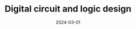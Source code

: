 ---
title: "Digital circuit and logic design"
collection: teaching
type: "Undergraduate course"
permalink: /teaching/2024-spring-teaching
venue: "SYSU, Computer Science and Engineering"
date: 2024-03-01
location: "Guangzhou, China"
---